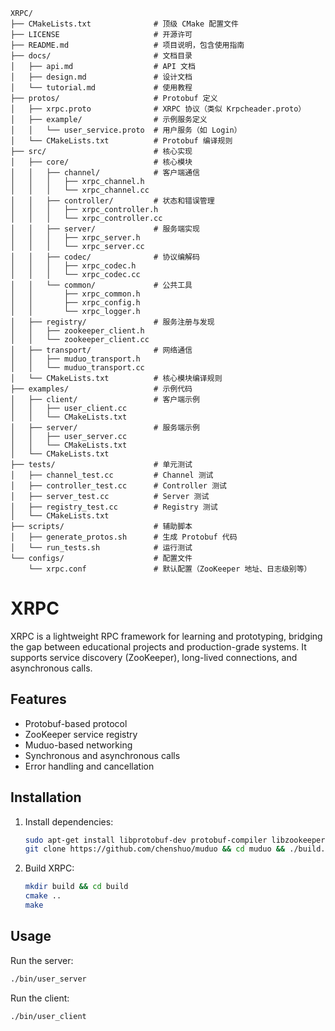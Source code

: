 ```
XRPC/
├── CMakeLists.txt              # 顶级 CMake 配置文件
├── LICENSE                     # 开源许可
├── README.md                   # 项目说明，包含使用指南
├── docs/                       # 文档目录
│   ├── api.md                  # API 文档
│   ├── design.md               # 设计文档
│   └── tutorial.md             # 使用教程
├── protos/                     # Protobuf 定义
│   ├── xrpc.proto              # XRPC 协议（类似 Krpcheader.proto）
│   ├── example/                # 示例服务定义
│   │   └── user_service.proto  # 用户服务（如 Login）
│   └── CMakeLists.txt          # Protobuf 编译规则
├── src/                        # 核心实现
│   ├── core/                   # 核心模块
│   │   ├── channel/            # 客户端通信
│   │   │   ├── xrpc_channel.h
│   │   │   └── xrpc_channel.cc
│   │   ├── controller/         # 状态和错误管理
│   │   │   ├── xrpc_controller.h
│   │   │   └── xrpc_controller.cc
│   │   ├── server/             # 服务端实现
│   │   │   ├── xrpc_server.h
│   │   │   └── xrpc_server.cc
│   │   ├── codec/              # 协议编解码
│   │   │   ├── xrpc_codec.h
│   │   │   └── xrpc_codec.cc
│   │   └── common/             # 公共工具
│   │       ├── xrpc_common.h
│   │       ├── xrpc_config.h
│   │       └── xrpc_logger.h
│   ├── registry/               # 服务注册与发现
│   │   ├── zookeeper_client.h
│   │   └── zookeeper_client.cc
│   ├── transport/              # 网络通信
│   │   ├── muduo_transport.h
│   │   └── muduo_transport.cc
│   └── CMakeLists.txt          # 核心模块编译规则
├── examples/                   # 示例代码
│   ├── client/                 # 客户端示例
│   │   ├── user_client.cc
│   │   └── CMakeLists.txt
│   ├── server/                 # 服务端示例
│   │   ├── user_server.cc
│   │   └── CMakeLists.txt
│   └── CMakeLists.txt
├── tests/                      # 单元测试
│   ├── channel_test.cc         # Channel 测试
│   ├── controller_test.cc      # Controller 测试
│   ├── server_test.cc          # Server 测试
│   ├── registry_test.cc        # Registry 测试
│   └── CMakeLists.txt
├── scripts/                    # 辅助脚本
│   ├── generate_protos.sh      # 生成 Protobuf 代码
│   └── run_tests.sh            # 运行测试
└── configs/                    # 配置文件
    └── xrpc.conf               # 默认配置（ZooKeeper 地址、日志级别等）
```

# XRPC

XRPC is a lightweight RPC framework for learning and prototyping, bridging the gap between educational projects and production-grade systems. It supports service discovery (ZooKeeper), long-lived connections, and asynchronous calls.

## Features
- Protobuf-based protocol
- ZooKeeper service registry
- Muduo-based networking
- Synchronous and asynchronous calls
- Error handling and cancellation

## Installation
1. Install dependencies:
   ```bash
   sudo apt-get install libprotobuf-dev protobuf-compiler libzookeeper-mt-dev
   git clone https://github.com/chenshuo/muduo && cd muduo && ./build.sh && sudo ./install.sh
   ```

2. Build XRPC:

    ```bash
    mkdir build && cd build
    cmake ..
    make
    ```

## Usage

Run the server:
```bash
./bin/user_server
```

Run the client:
```bash
./bin/user_client
```